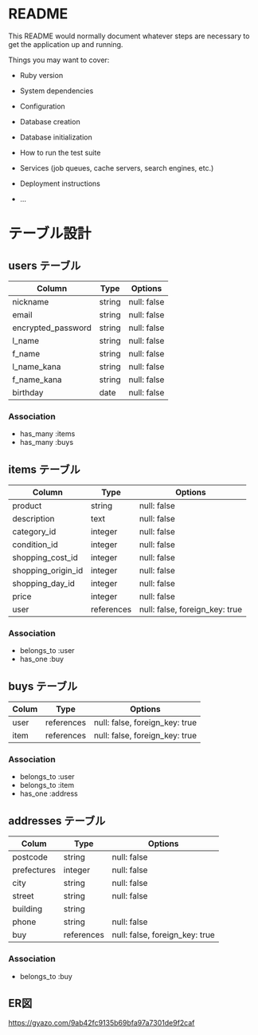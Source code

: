 # README

This README would normally document whatever steps are necessary to get the
application up and running.

Things you may want to cover:

* Ruby version

* System dependencies

* Configuration

* Database creation

* Database initialization

* How to run the test suite

* Services (job queues, cache servers, search engines, etc.)

* Deployment instructions

* ...

# テーブル設計

## users テーブル

| Column             | Type     | Options     |
| -----------------  | -------- | ----------- |
| nickname           | string   | null: false |
| email              | string   | null: false |
| encrypted_password | string   | null: false |
| l_name             | string   | null: false |
| f_name             | string   | null: false |
| l_name_kana        | string   | null: false |
| f_name_kana        | string   | null: false |
| birthday           | date     | null: false |
### Association
- has_many :items
- has_many :buys


## items テーブル

| Column             | Type       | Options                        |
| ------------------ | ---------- | -------------------------------|
| product            | string     | null: false                    |
| description        | text       | null: false                    |
| category_id        | integer    | null: false                    |
| condition_id       | integer    | null: false                    |
| shopping_cost_id   | integer    | null: false                    |
| shopping_origin_id | integer    | null: false                    |
| shopping_day_id    | integer    | null: false                    |
| price              | integer    | null: false                    |
| user               | references | null: false, foreign_key: true |
### Association
- belongs_to :user
- has_one :buy

## buys テーブル

| Colum      | Type       | Options                        |
| ---------- | ---------- | ------------------------------ |
| user       | references | null: false, foreign_key: true |
| item       | references | null: false, foreign_key: true |
### Association
- belongs_to :user
- belongs_to :item
- has_one :address

## addresses テーブル

| Colum       | Type       | Options                        |
| ----------- | ---------- | -------------------------------|
| postcode    | string     | null: false                    |
| prefectures | integer    | null: false                    |
| city        | string     | null: false                    |
| street      | string     | null: false                    |
| building    | string     |                                |
| phone       | string     | null: false                    |
| buy         | references | null: false, foreign_key: true |
### Association
- belongs_to :buy

## ER図
https://gyazo.com/9ab42fc9135b69bfa97a7301de9f2caf
